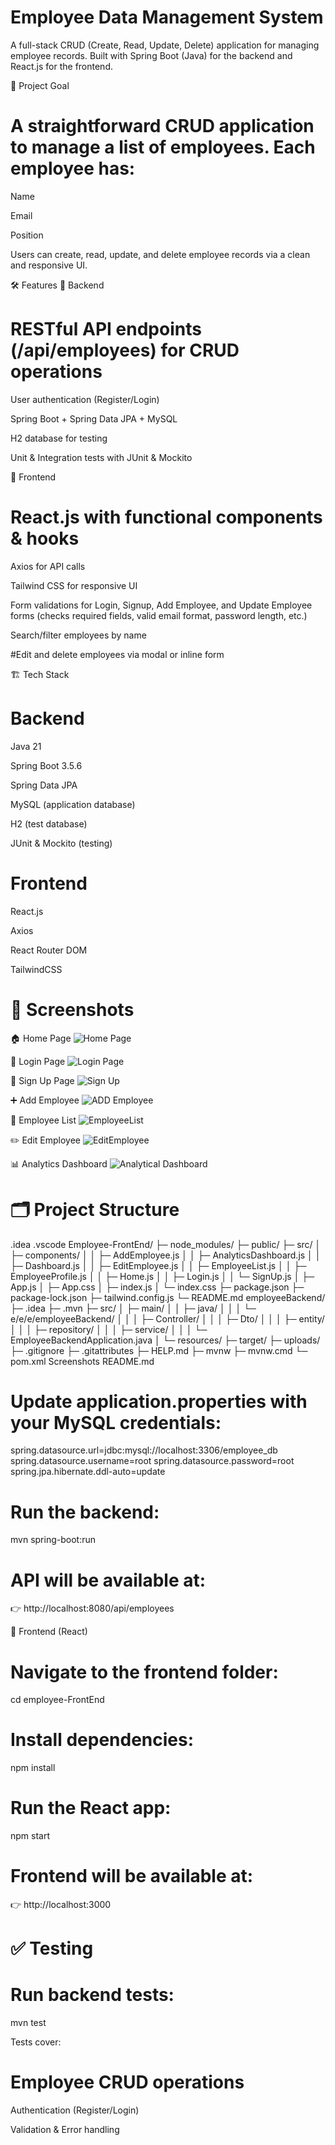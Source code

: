 # Employee Data Management System

A full-stack CRUD (Create, Read, Update, Delete) application for managing employee records.
Built with Spring Boot (Java) for the backend and React.js for the frontend.

🚀 Project Goal

# A straightforward CRUD application to manage a list of employees. Each employee has:

Name

Email

Position

Users can create, read, update, and delete employee records via a clean and responsive UI.

🛠️ Features
🔹 Backend

# RESTful API endpoints (/api/employees) for CRUD operations

User authentication (Register/Login)

Spring Boot + Spring Data JPA + MySQL

H2 database for testing

Unit & Integration tests with JUnit & Mockito

🔹 Frontend

# React.js with functional components & hooks

Axios for API calls

Tailwind CSS for responsive UI

Form validations for Login, Signup, Add Employee, and Update Employee forms (checks required fields, valid email format, password length, etc.)

Search/filter employees by name

#Edit and delete employees via modal or inline form

🏗️ Tech Stack
# Backend

Java 21

Spring Boot 3.5.6

Spring Data JPA

MySQL (application database)

H2 (test database)

JUnit & Mockito (testing)

# Frontend

React.js

Axios

React Router DOM

TailwindCSS

# 📸 Screenshots

🏠 Home Page
![Home Page](Screenshots/HomePage.png)

🔑 Login Page
![Login Page](Screenshots/LoginPage.png)

📝 Sign Up Page
![Sign Up](Screenshots/SignupPage.png)

➕ Add Employee
![ADD Employee](Screenshots/ADDEmployee.png)

👥 Employee List
![EmployeeList](Screenshots/EmployeeList.png)

✏️ Edit Employee
![EditEmployee](Screenshots/EditEmployee.png)

📊 Analytics Dashboard
![Analytical Dashboard](Screenshots/AnlyticalDashboard.png)

# 🗂️ Project Structure
.idea
.vscode
Employee-FrontEnd/
├─ node_modules/
├─ public/
├─ src/
│  ├─ components/
│  │  ├─ AddEmployee.js
│  │  ├─ AnalyticsDashboard.js
│  │  ├─ Dashboard.js
│  │  ├─ EditEmployee.js
│  │  ├─ EmployeeList.js
│  │  ├─ EmployeeProfile.js
│  │  ├─ Home.js
│  │  ├─ Login.js
│  │  └─ SignUp.js
│  ├─ App.js
│  ├─ App.css
│  ├─ index.js
│  └─ index.css
├─ package.json
├─ package-lock.json
├─ tailwind.config.js
└─ README.md
employeeBackend/
├─ .idea
├─ .mvn
├─ src/
│  ├─ main/
│  │  ├─ java/
│  │  │  └─ e/e/e/employeeBackend/
│  │  │     ├─ Controller/
│  │  │     ├─ Dto/
│  │  │     ├─ entity/
│  │  │     ├─ repository/
│  │  │     ├─ service/
│  │  │     └─ EmployeeBackendApplication.java
│  └─ resources/
├─ target/
├─ uploads/
├─ .gitignore
├─ .gitattributes
├─ HELP.md
├─ mvnw
├─ mvnw.cmd
└─ pom.xml
Screenshots
README.md

# Update application.properties with your MySQL credentials:
spring.datasource.url=jdbc:mysql://localhost:3306/employee_db
spring.datasource.username=root
spring.datasource.password=root
spring.jpa.hibernate.ddl-auto=update

# Run the backend:
mvn spring-boot:run

# API will be available at:
👉 http://localhost:8080/api/employees

🔹 Frontend (React)
# Navigate to the frontend folder:
cd employee-FrontEnd

# Install dependencies:
npm install

# Run the React app:
npm start

# Frontend will be available at:
👉 http://localhost:3000

# ✅ Testing

# Run backend tests:
mvn test

Tests cover:

# Employee CRUD operations

Authentication (Register/Login)

Validation & Error handling
